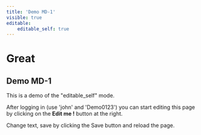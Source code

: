 ```yaml
---
title: 'Demo MD-1'
visible: true
editable:
    editable_self: true
---
```


# Great
## Demo MD-1


This is a demo of the "editable_self" mode.

After logging in (use 'john' and 'Demo0123') you can start editing this page by clicking on the <b>Edit me !</b> button at the right.

Change text, save by clicking the Save button and reload the page.

